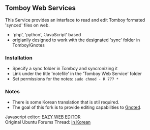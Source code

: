 ## Tomboy Web Services
This Service provides an interface to read and edit Tomboy formated 'synced' files on web.
- 'php', 'python', 'JavaScript' based
- origianlly designed to work with the designated 'sync' folder in Tomboy/Gnotes
### Installation
- Specify a sync folder in Tomboy and syncronizing it 
- Link under the title 'notefile' in the 'Tomboy Web Service' folder 
- Set permissions for the notes: `sudo chmod - R 777 *`
### Notes
- There is some Korean translation that is stil required. 
- The goal of this fork is to provide editing capabilities to [Gnoted](https://github.com/joshp23/Gnoted).

Javascript editor: [EAZY WEB EDITOR](http://uix.kr/service)  
Original Ubuntu Forums Thread: [in Korean](http://ubuntu.or.kr/viewtopic.php?f=4&t=23407)
